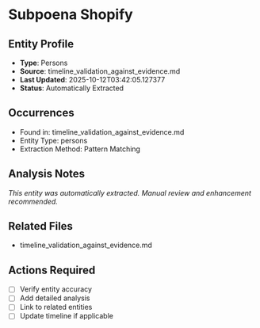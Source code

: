 # Subpoena Shopify

## Entity Profile
- **Type**: Persons
- **Source**: timeline_validation_against_evidence.md
- **Last Updated**: 2025-10-12T03:42:05.127377
- **Status**: Automatically Extracted

## Occurrences
- Found in: timeline_validation_against_evidence.md
- Entity Type: persons
- Extraction Method: Pattern Matching

## Analysis Notes
*This entity was automatically extracted. Manual review and enhancement recommended.*

## Related Files
- timeline_validation_against_evidence.md

## Actions Required
- [ ] Verify entity accuracy
- [ ] Add detailed analysis
- [ ] Link to related entities
- [ ] Update timeline if applicable
